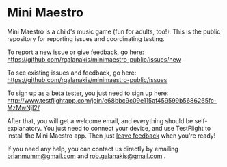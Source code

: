 Mini Maestro
============

Mini Maestro is a child's music game (fun for adults, too!).
This is the public repository for reporting issues and coordinating testing.

To report a new issue or give feedback, 
go here: https://github.com/rgalanakis/minimaestro-public/issues/new

To see existing issues and feedback, 
go here: https://github.com/rgalanakis/minimaestro-public/issues

To sign up as a beta tester, you just need to sign up here: 
http://www.testflightapp.com/join/e68bbc9c09e115af459599b5686265fc-MzMwNjI2/

After that, you will get a welcome email,
and everything should be self-explanatory.
You just need to connect your device,
and use TestFlight to install the Mini Maestro app.
Then just [leave feedback](https://github.com/rgalanakis/minimaestro-public/issues/new)
when you're ready!

If you need any help, you can contact us directly by emailing 
brianmumm@gmail.com and rob.galanakis@gmail.com .
